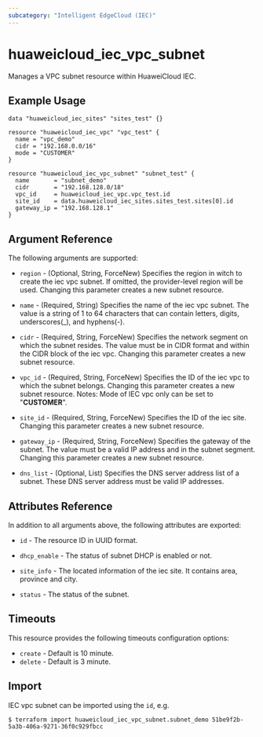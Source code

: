 ```yaml
---
subcategory: "Intelligent EdgeCloud (IEC)"
---
```


# huaweicloud\_iec\_vpc\_subnet

Manages a VPC subnet resource within HuaweiCloud IEC.

## Example Usage

```hcl
data "huaweicloud_iec_sites" "sites_test" {}

resource "huaweicloud_iec_vpc" "vpc_test" {
  name = "vpc_demo"
  cidr = "192.168.0.0/16"
  mode = "CUSTOMER"
}

resource "huaweicloud_iec_vpc_subnet" "subnet_test" {
  name       = "subnet_demo"
  cidr       = "192.168.128.0/18"
  vpc_id     = huaweicloud_iec_vpc.vpc_test.id
  site_id    = data.huaweicloud_iec_sites.sites_test.sites[0].id
  gateway_ip = "192.168.128.1"
}
```

## Argument Reference

The following arguments are supported:

* `region` - (Optional, String, ForceNew) Specifies the region in witch to create 
    the iec vpc subnet. If omitted, the provider-level region will be used.
    Changing this parameter creates a new subnet resource.

* `name` - (Required, String) Specifies the name of the iec vpc subnet.
    The value is a string of 1 to 64 characters that can contain letters, digits, 
    underscores(_), and hyphens(-).
    
* `cidr` - (Required, String, ForceNew) Specifies the network segment on which the 
    subnet resides. The value must be in CIDR format and within the CIDR block of 
    the iec vpc. Changing this parameter creates a new subnet resource.

* `vpc_id` - (Required, String, ForceNew) Specifies the ID of the iec vpc to which 
    the subnet belongs. Changing this parameter creates a new subnet resource.
    Notes: Mode of IEC vpc only can be set to "__CUSTOMER__".

* `site_id` - (Required, String, ForceNew) Specifies the ID of the iec site. 
    Changing this parameter creates a new subnet resource.

* `gateway_ip` - (Required, String, ForceNew)  Specifies the gateway of the subnet. 
    The value must be a valid IP address and in the subnet segment. 
    Changing this parameter creates a new subnet resource.

* `dns_list` - (Optional, List) Specifies the DNS server address list of a subnet.
    These DNS server address must be valid IP addresses. 

## Attributes Reference

In addition to all arguments above, the following attributes are exported:

* `id` - The resource ID in UUID format.

* `dhcp_enable` - The status of subnet DHCP is enabled or not.

* `site_info` - The located information of the iec site. It contains 
    area, province and city.

* `status` - The status of the subnet.

## Timeouts

This resource provides the following timeouts configuration options:
- `create` - Default is 10 minute.
- `delete` - Default is 3 minute.

## Import

IEC vpc subnet can be imported using the `id`, e.g.

```
$ terraform import huaweicloud_iec_vpc_subnet.subnet_demo 51be9f2b-5a3b-406a-9271-36f0c929fbcc
```
